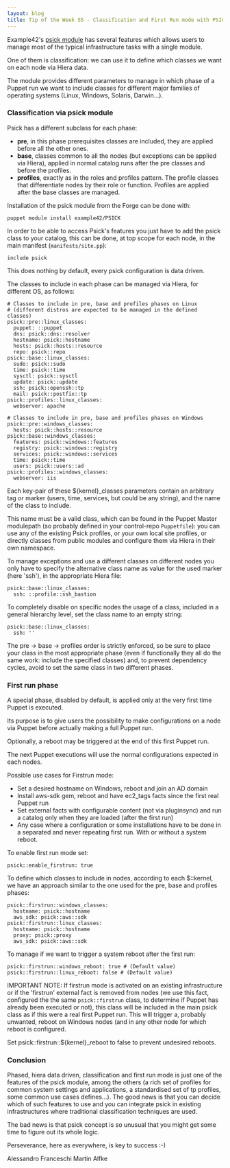 ```yaml
---
layout: blog
title: Tip of the Week 55 - Classification and First Run mode with PSICK
---
```


Example42's [psick module](https://github.com/example42/puppet-psick) has several features which allows users to manage most of the typical infrastructure tasks with a single module.

One of them is classification: we can use it to define which classes we want on each node via Hiera data.

The module provides different parameters to manage in which phase of a Puppet run we want to include classes for different major families of operating systems (Linux, Windows, Solaris, Darwin...).


### Classification via psick module

Psick has a different subclass for each phase:

  - **pre**, in this phase prerequisites classes are included, they are applied before all the other ones.
  - **base**, classes common to all the nodes (but exceptions can be applied via Hiera), applied in normal catalog runs after the pre classes and before the profiles.
  - **profiles**, exactly as in the roles and profiles pattern. The profile classes that differentiate nodes by their role or function. Profiles are applied after the base classes are managed.

Installation of the psick module from the Forge can be done with:

    puppet module install example42/PSICK

In order to be able to access Psick's features you just have to add the psick class to your catalog, this can be done, at top scope for each node, in the main manifest (```manifests/site.pp```):

    include psick

This does nothing by default, every psick configuration is data driven.

The classes to include in each phase can be managed via Hiera, for different OS, as follows:

    # Classes to include in pre, base and profiles phases on Linux
    # (different distros are expected to be managed in the defined classes)
    psick::pre::linux_classes:
      puppet: ::puppet
      dns: psick::dns::resolver
      hostname: psick::hostname
      hosts: psick::hosts::resource
      repo: psick::repo
    psick::base::linux_classes:
      sudo: psick::sudo
      time: psick::time
      sysctl: psick::sysctl
      update: psick::update
      ssh: psick::openssh::tp
      mail: psick::postfix::tp
    psick::profiles::linux_classes:
      webserver: apache

    # Classes to include in pre, base and profiles phases on Windows
    psick::pre::windows_classes:
      hosts: psick::hosts::resource
    psick::base::windows_classes:
      features: psick::windows::features
      registry: psick::windows::registry
      services: psick::windows::services
      time: psick::time
      users: psick::users::ad
    psick::profiles::windows_classes:
      webserver: iis

Each key-pair of these ${kernel}_classes parameters contain an arbitrary tag or marker (users, time, services, but could be any string), and the name of the class to include.

This name must be a valid class, which can be found in the Puppet Master modulepath (so probably defined in your control-repo ```Puppetfile```): you can use any of the existing Psick profiles, or your own local site profiles, or directly classes from public modules and configure them via Hiera in their own namespace.

To manage exceptions and use a different classes on different nodes you only have to specify the alternative class name as value for the used marker (here 'ssh'), in the appropriate Hiera file:

    psick::base::linux_classes:
      ssh: ::profile::ssh_bastion

To completely disable on specific nodes the usage of a class, included in a general hierarchy level, set the class name to an empty string:

    psick::base::linux_classes:
      ssh: ''

The pre -> base -> profiles order is strictly enforced, so be sure to place your class in the most appropriate phase (even if functionally they all do the same work: include the specified classes) and, to prevent dependency cycles, avoid to set the same class in two different phases.

### First run phase

A special phase, disabled by default, is applied only at the very first time Puppet is executed.

Its purpose is to give users the possibility to make configurations on a node via Puppet before actually making a full Puppet run.

Optionally, a reboot may be triggered at the end of this first Puppet run.

The next Puppet executions will use the normal configurations expected in each nodes.

Possible use cases for Firstrun mode:

- Set a desired hostname on Windows, reboot and join an AD domain
- Install aws-sdk gem, reboot and have ec2_tags facts since the first real Puppet run
- Set external facts with configurable content (not via pluginsync) and run a catalog
   only when they are loaded (after the first run)
- Any case where a configuration or some installations have to be done
   in a separated and never repeating first run. With or without a
   system reboot.

To enable first run mode set:

    psick::enable_firstrun: true

To define which classes to include in nodes, according to each $::kernel, we have an approach similar to the one used for the pre, base and profiles phases:

    psick::firstrun::windows_classes:
      hostname: psick::hostname
      aws_sdk: psick::aws::sdk
    psick::firstrun::linux_classes:
      hostname: psick::hostname
      proxy: psick::proxy
      aws_sdk: psick::aws::sdk

To manage if we want to trigger a system reboot after the first run:

    psick::firstrun::windows_reboot: true # (Default value)
    psick::firstrun::linux_reboot: false # (Default value)

IMPORTANT NOTE: If firstrun mode is activated on an existing infrastructure or if
the 'firstrun' external fact is removed from nodes (we use this fact, configured the the same ```psick::firstrun``` class, to determine if Puppet has already been executed or not), this class will be included
in the main psick class as if this were a real first Puppet run.
This will trigger a, probably unwanted, reboot on Windows nodes (and in any other node for which reboot is configured.

Set psick::firstrun::${kernel}_reboot to false to prevent undesired reboots.

### Conclusion

Phased, hiera data driven, classification and first run mode is just one of the features of the psick module, among the others (a rich set of profiles for common system settings and applications, a standardised set of tp profiles, some common use cases defines...). The good news is that you can decide which of such features to use and you can integrate psick in existing infrastructures where traditional classification techniques are used.

The bad news is that psick concept is so unusual that you might get some time to figure out its whole logic.

Perseverance, here as everywhere, is key to success :-)

Alessandro Franceschi
Martin Alfke
